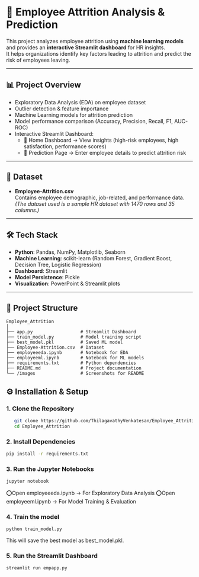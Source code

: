 # 🚀 Employee Attrition Analysis & Prediction

This project analyzes employee attrition using **machine learning models** and provides an **interactive Streamlit dashboard** for HR insights.  
It helps organizations identify key factors leading to attrition and predict the risk of employees leaving.

---

## 📊 Project Overview

- Exploratory Data Analysis (EDA) on employee dataset
- Outlier detection & feature importance
- Machine Learning models for attrition prediction
- Model performance comparison (Accuracy, Precision, Recall, F1, AUC-ROC)
- Interactive Streamlit Dashboard:
  - 📌 Home Dashboard → View insights (high-risk employees, high satisfaction, performance scores)
  - 📌 Prediction Page → Enter employee details to predict attrition risk

---

## 📂 Dataset

- **Employee-Attrition.csv**  
  Contains employee demographic, job-related, and performance data.  
  *(The dataset used is a sample HR dataset with 1470 rows and 35 columns.)*

---

## 🛠️ Tech Stack

- **Python**: Pandas, NumPy, Matplotlib, Seaborn  
- **Machine Learning**: scikit-learn (Random Forest, Gradient Boost, Decision Tree, Logistic Regression)  
- **Dashboard**: Streamlit  
- **Model Persistence**: Pickle  
- **Visualization**: PowerPoint & Streamlit plots  

---

## 📑 Project Structure

```
Employee_Attrition
│
├── app.py                  # Streamlit Dashboard
├── train_model.py          # Model training script
├── best_model.pkl          # Saved ML model
├── Employee-Attrition.csv  # Dataset
├── employeeeda.ipynb       # Notebook for EDA
├── employeeml.ipynb        # Notebook for ML models
├── requirements.txt        # Python dependencies
├── README.md               # Project documentation
└── /images                 # Screenshots for README
```

## ⚙️ Installation & Setup

### 1. Clone the Repository

```bash
   git clone https://github.com/ThilagavathyVenkatesan/Employee_Attrition.git
   cd Employee_Attrition
```


### 2. Install Dependencies

```bash
pip install -r requirements.txt
```

### 3. Run the Jupyter Notebooks

```bash
jupyter notebook
```
⭕Open employeeeda.ipynb → For Exploratory Data Analysis
⭕Open employeeml.ipynb → For Model Training & Evaluation

### 4. Train the model

```bash
python train_model.py
```
This will save the best model as best_model.pkl.


### 5. Run the Streamlit Dashboard

```bash
streamlit run empapp.py
```
